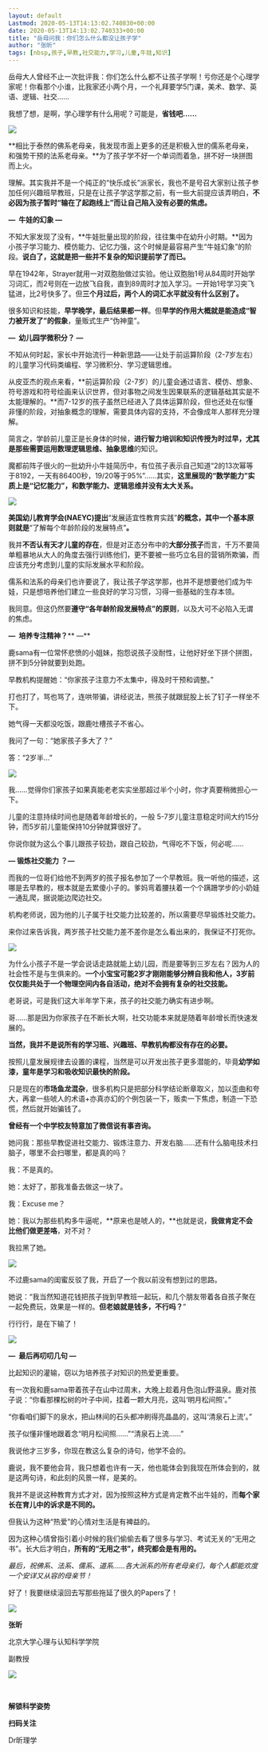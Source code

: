 ```yaml
---
layout: default
Lastmod: 2020-05-13T14:13:02.740830+00:00
date: 2020-05-13T14:13:02.740333+00:00
title: "岳母问我：你们怎么什么都没让孩子学"
author: "张昕"
tags: [nbsp,孩子,早教,社交能力,学习,儿童,牛娃,知识]
---
```


岳母大人曾经不止一次批评我：你们怎么什么都不让孩子学啊！亏你还是个心理学家呢！你看那个小谁，比我家还小两个月，一个礼拜要学5门课，美术、数学、英语、逻辑、社交……

我想了想，是啊，学心理学有什么用呢？可能是，**省钱吧……**

![](https://images.weserv.nl/?url=https%3A//mmbiz.qpic.cn/mmbiz_jpg/15eiawgiaaU1wno1yS7OMpUBk2WXT5EB8fbvrAtNtV2PBxxFDsLKRI7dFLYiaTbYbicaUPaSPYDQ9zqqf6gAiaf9UxA/640%3Fwx_fmt%3Djpeg)

**相比于泰然的佛系老母亲，我发现市面上更多的还是积极入世的儒系老母亲，和强势干预的法系老母亲。**为了孩子学不好一个单词而着急，拼不好一块拼图而上火。

理解。其实我并不是一个纯正的“快乐成长”派家长，我也不是号召大家别让孩子参加任何兴趣班早教班，只是在让孩子学这学那之前，有一些大前提应该弄明白，**不必因为孩子暂时“输在了起跑线上”而让自己陷入没有必要的焦虑。**

**—  ****牛娃的幻象**** —**

不知大家发现了没有，**牛娃批量出现的阶段，往往集中在幼升小时期。**因为小孩子学习能力、模仿能力、记忆力强，这个时候是最容易产生“牛娃幻象”的阶段。**说白了，这就是把一些并不复杂的知识提前学了而已。**  

早在1942年，Strayer就用一对双胞胎做过实验。他让双胞胎1号从84周时开始学习词汇，而2号则在一边放飞自我，直到89周时才加入学习。一开始1号学习突飞猛进，比2号快多了。但**三个月过后，两个人的词汇水平就没有什么区别了。**

很多知识和技能，**早学晚学，最后结果都一样**。但**早学的作用大概就是能造成“智力被开发了”的假象**，量贩式生产“伪神童”。

**—  幼儿园学微积分？ —**

不知从何时起，家长中开始流行一种新思路——让处于前运算阶段（2-7岁左右）的儿童学习代码类编程、学习微积分、学习逻辑思维。  

从皮亚杰的观点来看，**前运算阶段（2-7岁）的儿童会通过语言、模仿、想象、符号游戏和符号绘画来认识世界，但对事物之间发生因果联系的逻辑基础其实是不太能理解的。**而7-12岁的孩子虽然已经进入了具体运算阶段，但也还处在似懂非懂的阶段，对抽象概念的理解，需要具体内容的支持，不会像成年人那样充分理解。

简言之，学龄前儿童正是长身体的时候，**进行智力培训和知识传授为时过早，**尤其是那些需要运用**数理逻辑思维、抽象思维**的知识。

魔都前阵子很火的一批幼升小牛娃简历中，有位孩子表示自己知道“2的13次幂等于8192，一天有86400秒，19/20等于95%”……其实，**这里展现的“数学能力”实质上是“记忆能力”，和数学能力、逻辑思维并没有太大关系。**

![](https://images.weserv.nl/?url=https%3A//mmbiz.qpic.cn/mmbiz_jpg/15eiawgiaaU1wno1yS7OMpUBk2WXT5EB8fQeicTONfXkyhdPKNBa9IOicg8hmDTFDz8PvgkvAa7VIicfERolTDpHezg/640%3Fwx_fmt%3Djpeg)

**美国幼儿教育学会(NAEYC)提出**“发展适宜性教育实践”**的概念，其中一个基本原则就是**“了解每个年龄阶段的发展特点”**。**  

我并**不否认有天才儿童的存在**，但是对正态分布中的**大部分孩子**而言，千万不要简单粗暴地从大人的角度去强行训练他们，更不要被一些巧立名目的营销所欺骗，而应该充分考虑到儿童的实际发展水平和阶段。

儒系和法系的母亲们也许要说了，我让孩子学这学那，也并不是想要他们成为牛娃，只是想培养他们建立一些良好的学习习惯，习得一些基础的生存本领。

我同意。但这仍然要**遵守“各年龄阶段发展特点”的原则**，以及大可不必陷入无谓的焦虑。

**—  培养专注精神？**** —**

鹿sama有一位常怀悲愤的小姐妹，抱怨说孩子没耐性，让他好好坐下拼个拼图，拼不到5分钟就要到处跑。

早教机构提醒她：“你家孩子注意力不太集中，得及时干预和调整。”

打也打了，骂也骂了，连哄带骗，讲经说法，熊孩子就跟屁股上长了钉子一样坐不下。

她气得一天都没吃饭，跟鹿吐槽孩子不省心。

我问了一句：“她家孩子多大了？”

答：“2岁半…”

![](https://images.weserv.nl/?url=https%3A//mmbiz.qpic.cn/mmbiz_jpg/15eiawgiaaU1wno1yS7OMpUBk2WXT5EB8fOavXz4qC4S4p5iakNZWJVXicvjiaVXzV3xAJFOkS77vqGVUTX16OWwOOw/640%3Fwx_fmt%3Djpeg)

我……觉得你们家孩子如果真能老老实实坐那超过半个小时，你才真要稍微担心一下。

儿童的注意持续时间也是随着年龄增长的，一般 5-7岁儿童注意稳定时间大约15分钟，而5岁前儿童能保持10分钟就算很好了。

你说你就为这么个事儿跟孩子较劲，跟自己较劲，气得吃不下饭，何必呢……

**— ****锻炼社交能力**** ？—**

而我的一位哥们给他不到两岁的孩子报名参加了一个早教班。我一听他的描述，这哪是去早教的，根本就是去累傻小子的。爹妈弯着腰扶着一个个蹒跚学步的小奶娃一通乱爬，据说能边爬边社交。

机构老师说，因为他的儿子属于社交能力比较差的，所以需要尽早锻炼社交能力。

来你过来告诉我，两岁孩子社交能力差不差你是怎么看出来的，我保证不打死你。

![](https://images.weserv.nl/?url=https%3A//mmbiz.qpic.cn/mmbiz_jpg/15eiawgiaaU1wno1yS7OMpUBk2WXT5EB8fj8kPvZ2ThdF3sQgRnicY3o9tBZYefWmHr7CjMw5kPsAXheibyiaicZiatCg/640%3Fwx_fmt%3Djpeg)

为什么小孩子不是一学会说话走路就能上幼儿园，而是要等到三岁左右？因为人的社会性不是与生俱来的。**一个小宝宝可能2岁才刚刚能够分辨自我和他人，3岁前仅仅能共处于一个物理空间内各自活动，绝对不会拥有复杂的社交技能。**

老哥说，可是我们这大半年学下来，孩子的社交能力确实有进步啊。

哥……那是因为你家孩子在不断长大啊，社交功能本来就是随着年龄增长而快速发展的。

**当然，我并不是说所有的学习班、兴趣班、早教机构都没有存在的必要。**

按照儿童发展规律去设置的课程，当然是可以开发出孩子更多潜能的，毕竟**幼学如漆，童年是学习和吸收知识最快的阶段。**

只是现在的**市场鱼龙混杂**，很多机构只是把部分科学结论断章取义，加以歪曲和夸大，再拿一些唬人的术语+亦真亦幻的个例包装一下，贩卖一下焦虑，制造一下恐慌，然后就开始骗钱了。

**曾经有一个中学校友特意加了微信说有事咨询。**

她问我：那些早教促进社交能力、锻炼注意力、开发右脑……还有什么脑电技术扫脑子，哪里不会扫哪里，都是真的吗？

我：不是真的。

她：太好了，那我准备去做这一块了。

我：Excuse me？

她：我以为那些机构多牛逼呢，**原来也是唬人的，**也就是说，**我做肯定不会比他们做更差咯**，对不对？

我拉黑了她。  

![](https://images.weserv.nl/?url=https%3A//mmbiz.qpic.cn/mmbiz_jpg/15eiawgiaaU1wno1yS7OMpUBk2WXT5EB8fW2FcCJWPr4nuMeTKicRvrVGVA5ciblpFdyFzUrICqicNicqawcIRM6kHibw/640%3Fwx_fmt%3Djpeg)

不过鹿sama的闺蜜反驳了我，开启了一个我以前没有想到过的思路。

她说：“我当然知道花钱把孩子拢到早教班一起玩，和几个朋友带着各自孩子聚在一起免费玩，效果是一样的。**但老娘就是钱多，不行吗？**”

行行行，是在下输了！

![](https://images.weserv.nl/?url=https%3A//mmbiz.qpic.cn/mmbiz_jpg/15eiawgiaaU1wno1yS7OMpUBk2WXT5EB8fr1qHoHzjGrmVwlfJGDQokTGNxy4Y3Y1L8loHZ26ibJWdgW7rC2tg09Q/640%3Fwx_fmt%3Djpeg)

**—  最后再叨叨几句 —**

比起知识的灌输，窃以为培养孩子对知识的热爱更重要。

有一次我和鹿sama带着孩子在山中过周末，大晚上趁着月色泡山野温泉。鹿对孩子说：“你看那棵松树的叶子中间，挂着一颗大月亮，这叫‘明月松间照’。”

“你看咱们脚下的泉水，把山林间的石头都冲刷得亮晶晶的，这叫‘清泉石上流’。”

孩子似懂非懂地跟着念“明月松间照……”“清泉石上流……”

我说他才三岁多，你现在教这么复杂的诗句，他学不会的。

鹿说，我不要他会背，我只想着也许有一天，他也能体会到我现在所体会到的，就是这两句诗，和此刻的风景一样，是美的。

我并不是说这种教育方式才对，因为按照这种方式是肯定教不出牛娃的，而**每个家长在育儿中的诉求是不同的。**

但我认为这种“热爱”的心情对生活是有裨益的。

因为这种心情曾指引着小时候的我们偷偷去看了很多与学习、考试无关的“无用之书”。长大后才明白，**所有的“无用之书”，终究都会是有用的。**

_最后，祝佛系、法系、儒系、道系……各大派系的所有老母亲们，每个人都能欢度一个安详又从容的母亲节！_

好了！我要继续滚回去写那些拖延了很久的Papers了！  

![](https://images.weserv.nl/?url=https%3A//mmbiz.qpic.cn/mmbiz_jpg/15eiawgiaaU1wno1yS7OMpUBk2WXT5EB8feTPJy1lwPLPuEeIq2TcjC6gHyf8UnPhxTtCryatYeOCm1Bic7Dze77g/640%3Fwx_fmt%3Djpeg)

**张昕**

北京大学心理与认知科学学院

副教授

![](https://images.weserv.nl/?url=https%3A//mmbiz.qpic.cn/mmbiz_jpg/15eiawgiaaU1wno1yS7OMpUBk2WXT5EB8foQvu23Q8OtudMIe0uOllMUYOg2N3d753IATQhm465lx5ATLPObmDTQ/640%3Fwx_fmt%3Djpeg)

  

**解锁科学姿势**

**扫码关注**

Dr昕理学


